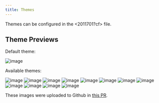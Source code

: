 ```yaml
---
title: Themes
---
```



Themes can be configured in the <2011701?cf> file.

## Theme Previews

Default theme:

![image](https://user-images.githubusercontent.com/3998/79054306-c931e500-7c11-11ea-89f0-38365691769c.png)

Available themes:

![image](https://user-images.githubusercontent.com/3998/79054261-86700d00-7c11-11ea-9526-b04d9b71fbae.png)
![image](https://user-images.githubusercontent.com/3998/79054270-938cfc00-7c11-11ea-9aef-e673128fd477.png)
![image](https://user-images.githubusercontent.com/3998/79054276-9b4ca080-7c11-11ea-9b21-ee4db24e8eb1.png)
![image](https://user-images.githubusercontent.com/3998/79054283-a99abc80-7c11-11ea-9928-06b62dd94077.png)
![image](https://user-images.githubusercontent.com/3998/79054295-b7504200-7c11-11ea-9b05-3d333247a794.png)
![image](https://user-images.githubusercontent.com/3998/79054300-c20ad700-7c11-11ea-8ee5-3f411e68992a.png)
![image](https://user-images.githubusercontent.com/3998/79054249-735d3d00-7c11-11ea-97fb-1a44f9765987.png)
![image](https://user-images.githubusercontent.com/3998/79054313-d058f300-7c11-11ea-928e-b3609347bec7.png)
![image](https://user-images.githubusercontent.com/3998/79054322-d7800100-7c11-11ea-96fe-83e3cbbdb10c.png)
![image](https://user-images.githubusercontent.com/3998/79054327-df3fa580-7c11-11ea-9ba0-40d26c65ff42.png)
![image](https://user-images.githubusercontent.com/3998/79054331-e5358680-7c11-11ea-93a1-9d0521358991.png)
![image](https://user-images.githubusercontent.com/3998/79054336-ec5c9480-7c11-11ea-885e-c67926d28acc.png)


These images were uploaded to Github in [this PR](https://github.com/srid/neuron/pull/89).
